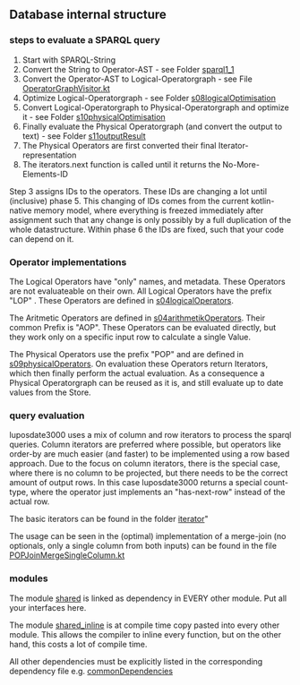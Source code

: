 ## Database internal structure

### steps to evaluate a SPARQL query

1. Start with SPARQL-String
2. Convert the String to Operator-AST - see Folder [sparql1_1](../src/luposdate3000_parser/src/commonMain/kotlin/lupos/s02buildSyntaxTree/sparql1_1)
3. Convert the Operator-AST to Logical-Operatorgraph - see File [OperatorGraphVisitor.kt](../src/luposdate3000_optimizer/src/commonMain/kotlin/lupos/s06buildOperatorGraph/OperatorGraphVisitor.kt)
4. Optimize Logical-Operatorgraph - see Folder [s08logicalOptimisation](../src/luposdate3000_optimizer/src/commonMain/kotlin/lupos/s08logicalOptimisation/)
5. Convert Logical-Operatorgraph to Physical-Operatorgraph and optimize it - see Folder [s10physicalOptimisation](../src/luposdate3000_optimizer/src/commonMain/kotlin/lupos/s10physicalOptimisation/)
6. Finally evaluate the Physical Operatorgraph (and convert the output to text) - see Folder [s11outputResult](../src/luposdate3000_result_format/src/commonMain/kotlin/lupos/s11outputResult/)
7. The Physical Operators are first converted their final Iterator-representation
8. The iterators.next function is called until it returns the No-More-Elements-ID

Step 3 assigns IDs to the operators.
These IDs are changing a lot until (inclusive) phase 5.
This changing of IDs comes from the current kotlin-native memory model, where everything is freezed immediately after assignment such that any change is only possibly by a full duplication of the whole datastructure.
Within phase 6 the IDs are fixed, such that your code can depend on it.

### Operator implementations

The Logical Operators have "only" names, and metadata. These Operators are not evaluateable on their own.
All Logical Operators have the prefix "LOP" .
These Operators are defined in [s04logicalOperators](../src/luposdate3000_operators/src/commonMain/kotlin/lupos/s04logicalOperators).

The Aritmetic Operators are defined in [s04arithmetikOperators](../src/luposdate3000_operators/src/commonMain/kotlin/lupos/s04arithmetikOperators).
Their common Prefix is "AOP".
These Operators can be evaluated directly, but they work only on a specific input row to calculate a single Value.

The Physical Operators use the prefix "POP" and are defined in [s09physicalOperators](../src/luposdate3000_operators/src/commonMain/kotlin/lupos/s09physicalOperators).
On evaluation these Operators return Iterators, which then finally perform the actual evaluation.
As a consequence a Physical Operatorgraph can be reused as it is, and still evaluate up to date values from the Store.

### query evaluation

luposdate3000 uses a mix of column and row iterators to process the sparql queries.
Column iterators are preferred where possible, but operators like order-by are much easier (and faster) to be implemented using a row based approach.
Due to the focus on column iterators, there is the special case, where there is no column to be projected, but there needs to be the correct amount of output rows.
In this case luposdate3000 returns a special count-type, where the operator just implements an "has-next-row" instead of the actual row.

The basic iterators can be found in the folder [iterator](../src/luposdate3000_shared/src/commonMain/kotlin/lupos/s04logicalOperators/iterator)"

The usage can be seen in the (optimal) implementation of a merge-join (no optionals, only a single column from both inputs) can be found in the file
[POPJoinMergeSingleColumn.kt](../src/luposdate3000_operators/src/commonMain/kotlin/lupos/s09physicalOperators/multiinput/POPJoinMergeSingleColumn.kt)

### modules

The module [shared](../src/luposdate3000_shared) is linked as dependency in EVERY other module.
Put all your interfaces here.

The module [shared_inline](../src/luposdate3000_shared_inline) is at compile time copy pasted into every other module.
This allows the compiler to inline every function, but on the other hand, this costs a lot of compile time.

All other dependencies must be explicitly listed in the corresponding dependency file e.g. [commonDependencies](../src/luposdate3000_launch_binary_test_suite/commonDependencies)
